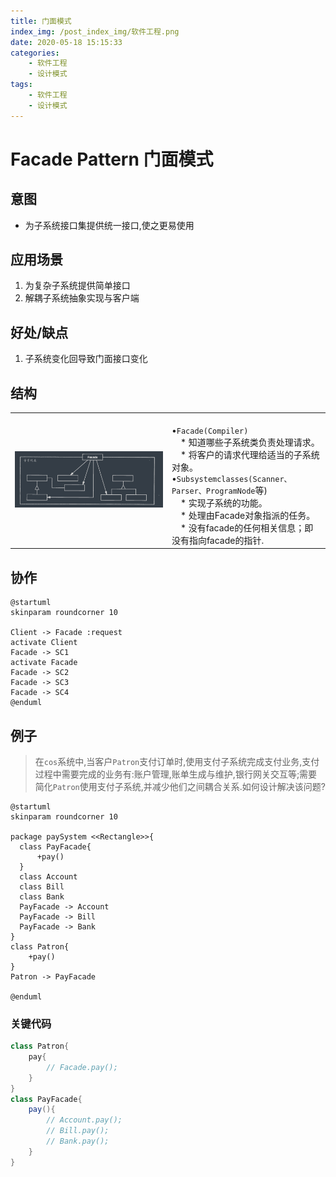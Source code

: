 ```yaml
---
title: 门面模式
index_img: /post_index_img/软件工程.png
date: 2020-05-18 15:15:33
categories:
    - 软件工程
    - 设计模式
tags:
    - 软件工程
    - 设计模式
---
```


# Facade Pattern 门面模式

## 意图

- 为子系统接口集提供统一接口,使之更易使用

## 应用场景

1. 为复杂子系统提供简单接口
2. 解耦子系统抽象实现与客户端

## 好处/缺点

1. 子系统变化回导致门面接口变化

## 结构

| | |
|-|-|
|![](%E9%97%A8%E9%9D%A2%E6%A8%A1%E5%BC%8F/2020-05-18-15-25-10.png) |<br />•`Facade(Compiler)`<br />&emsp;* 知道哪些子系统类负责处理请求。<br />&emsp;* 将客户的请求代理给适当的子系统对象。<br />•`Subsystemclasses(Scanner、Parser、ProgramNode`等)<br />&emsp;* 实现子系统的功能。<br />&emsp;* 处理由Facade对象指派的任务。<br />&emsp;* 没有facade的任何相关信息；即没有指向facade的指针.|

## 协作

```puml
@startuml
skinparam roundcorner 10

Client -> Facade :request
activate Client
Facade -> SC1
activate Facade
Facade -> SC2
Facade -> SC3
Facade -> SC4
@enduml
```

## 例子

> 在`cos`系统中,当客户`Patron`支付订单时,使用支付子系统完成支付业务,支付过程中需要完成的业务有:账户管理,账单生成与维护,银行网关交互等;需要简化`Patron`使用支付子系统,并减少他们之间耦合关系.如何设计解决该问题?

```puml
@startuml
skinparam roundcorner 10

package paySystem <<Rectangle>>{
  class PayFacade{
      +pay()
  }
  class Account
  class Bill
  class Bank
  PayFacade -> Account
  PayFacade -> Bill
  PayFacade -> Bank
}
class Patron{
    +pay()
}
Patron -> PayFacade

@enduml
```

### 关键代码

```java
class Patron{
    pay{
        // Facade.pay();
    }
}
class PayFacade{
    pay(){
        // Account.pay();
        // Bill.pay();
        // Bank.pay();
    }
}
```